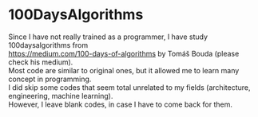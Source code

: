 # 100DaysAlgorithms

Since I have not really trained as a programmer, I have study 100daysalgorithms from  
https://medium.com/100-days-of-algorithms by Tomáš Bouda (please check his medium).  
Most code are similar to original ones, but it allowed me to learn many concept in programming.  
I did skip some codes that seem total unrelated to my fields (architecture, engineering, machine learning).  
However, I leave blank codes, in case I have to come back for them.


